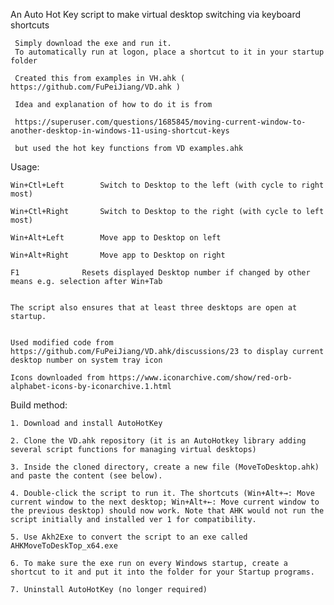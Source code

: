  An Auto Hot Key script to make virtual desktop switching via keyboard shortcuts
 
     Simply download the exe and run it.
     To automatically run at logon, place a shortcut to it in your startup folder
 
     Created this from examples in VH.ahk ( https://github.com/FuPeiJiang/VD.ahk )
 
     Idea and explanation of how to do it is from
 
     https://superuser.com/questions/1685845/moving-current-window-to-another-desktop-in-windows-11-using-shortcut-keys 
 
     but used the hot key functions from VD examples.ahk

 
 Usage:
 
    Win+Ctl+Left		Switch to Desktop to the left (with cycle to right most)
    
    Win+Ctl+Right		Switch to Desktop to the right (with cycle to left most)
    
    Win+Alt+Left		Move app to Desktop on left
    
    Win+Alt+Right		Move app to Desktop on right
    
    F1				Resets displayed Desktop number if changed by other means e.g. selection after Win+Tab
    

    The script also ensures that at least three desktops are open at startup.
    

    Used modified code from https://github.com/FuPeiJiang/VD.ahk/discussions/23 to display current desktop number on system tray icon
	
    Icons downloaded from https://www.iconarchive.com/show/red-orb-alphabet-icons-by-iconarchive.1.html

 
 Build method:
 
	1. Download and install AutoHotKey
	
	2. Clone the VD.ahk repository (it is an AutoHotkey library adding several script functions for managing virtual desktops)
	
	3. Inside the cloned directory, create a new file (MoveToDesktop.ahk) and paste the content (see below).
	
	4. Double-click the script to run it. The shortcuts (Win+Alt+→: Move current window to the next desktop; Win+Alt+←: Move current window to the previous desktop) should now work. Note that AHK would not run the script initially and installed ver 1 for compatibility.
	
	5. Use Akh2Exe to convert the script to an exe called AHKMoveToDeskTop_x64.exe
	
	6. To make sure the exe run on every Windows startup, create a shortcut to it and put it into the folder for your Startup programs. 
	
	7. Uninstall AutoHotKey (no longer required)
	




